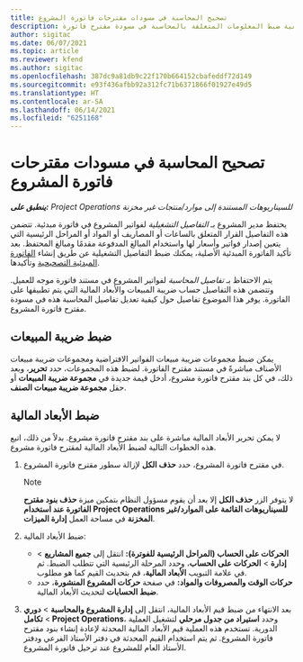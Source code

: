 ```yaml
---
title: تصحيح المحاسبة في مسودات مقترحات فاتورة المشروع
description: يوضح هذا الموضوع كيفية ضبط المعلومات المتعلقة بالمحاسبة في مسودة مقترح فاتورة.
author: sigitac
ms.date: 06/07/2021
ms.topic: article
ms.reviewer: kfend
ms.author: sigitac
ms.openlocfilehash: 387dc9a81db9c22f170b664152cbafeddf72d149
ms.sourcegitcommit: e93f436afbb92a312fc71b6371866f01927e49d5
ms.translationtype: HT
ms.contentlocale: ar-SA
ms.lasthandoff: 06/14/2021
ms.locfileid: "6251168"
---
```

# <a name="correct-the-accounting-on-draft-project-invoice-proposals"></a>تصحيح المحاسبة في مسودات مقترحات فاتورة المشروع

_**ينطبق على:** Project Operations للسيناريوهات المستندة إلى موارد/منتجات غير مخزنة‬_

يحتفظ مدير المشروع بـ *التفاصيل التشغيلية* لفواتير المشروع في فاتورة مبدئية. تتضمن هذه التفاصيل القرار المتعلق بالساعات أو المصاريف أو المواد أو المراحل الرئيسية التي يتعين إصدار فواتير وأسعار لها واستخدام المبالغ المدفوعة مقدمًا ومبالغ المحتفظ. بعد تأكيد الفاتورة المبدئية الأصلية، يمكنك ضبط التفاصيل التشغيلية عن طريق إنشاء [الفاتورة المبدئية التصحيحية](../proforma-invoicing/corrective-invoices.md) وتأكيدها.

يتم الاحتفاظ بـ *تفاصيل المحاسبة* لفواتير المشروع في مستند فاتورة موجه للعميل. وتتضمن هذه التفاصيل حساب ضريبة المبيعات والأبعاد المالية التي يتم تطبيقها على الفاتورة. يوفر هذا الموضوع تفاصيل حول كيفية تعديل تفاصيل المحاسبة هذه في مسودة مقترح فاتورة المشروع.

## <a name="adjust-sales-tax"></a>ضبط ضريبة المبيعات

يمكن ضبط مجموعات ضريبة مبيعات الفواتير الافتراضية ومجموعات ضريبة مبيعات الأصناف مباشرةً في مستند مقترح الفاتورة. لضبط هذه المجموعات، حدد **تحرير**، وبعد ذلك، في كل بند مقترح فاتورة مشروع، أدخل قيمة جديدة في **مجموعة ضريبة المبيعات** أو حقل **مجموعة ضريبة مبيعات الصنف**.

## <a name="adjust-financial-dimensions"></a>ضبط الأبعاد المالية

لا يمكن تحرير الأبعاد المالية مباشرة على بند مقترح فاتورة مشروع. بدلاً من ذلك، اتبع هذه الخطوات التالية لضبط الأبعاد المالية لمقترح فاتورة مشروع.

1. في مقترح فاتورة المشروع، حدد **حذف الكل** لإزالة سطور مقترح فاتورة المشروع.

    > [!NOTE]
    > لا يتوفر الزر **حذف الكل** إلا بعد أن يقوم مسؤول النظام بتمكين ميزة **حذف بنود مقترح الفاتورة عند استخدام Project Operations للسيناريوهات القائمة على الموارد/غير المخزنة** في مساحة العمل **إدارة الميزات**.

2. ضبط الأبعاد المالية:

    - **الحركات على الحساب (المراحل الرئيسية للفوترة):** انتقل إلى **جميع المشاريع** \> **إدارة** \> **الحركات على الحساب**، وحدد المرحلة الرئيسية التي تتطلب الضبط. ثم في علامة التبويب **الأبعاد المالية**، قم بتحديث القيم كما هو مطلوب.
    - **حركات الوقت والمصروفات والمواد:** في صفحة **حركات المشروع المنشورة**، حدد **ضبط الحسابات** لتحديث الأبعاد المالية.

3. بعد الانتهاء من ضبط قيم الأبعاد المالية، انتقل إلى **إدارة المشروع والمحاسبة** \> **دوري** \> **تكامل Project Operations**، وحدد **استيراد من جدول مرحلي** لتشغيل العملية الدورية. تستخدم هذه العملية قيم الأبعاد المالية المحدثة لإعادة إنشاء بنود مقترح فاتورة المشروع. ثم يتم استخدام القيم المحدثة في دفتر الأستاذ الفرعي ودفتر الأستاذ العام للمشروع عند ترحيل فاتورة المشروع.
